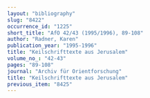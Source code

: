 ```yaml
---
layout: "bibliography"
slug: "8422"
occurrence_id: "1225"
short_title: "AfO 42/43 (1995/1996), 89-108"
author: "Radner, Karen"
publication_year: "1995-1996"
title: "Keilschrifttexte aus Jerusalem"
volume_no_: "42-43"
pages: "89-108"
journal: "Archiv für Orientforschung"
title: "Keilschrifttexte aus Jerusalem"
previous_item: "8425"
---
```

